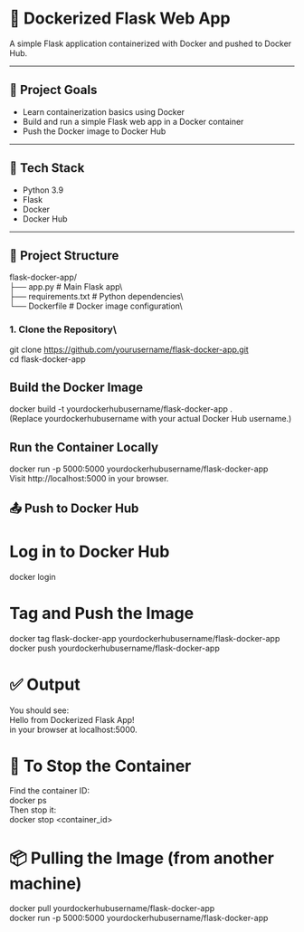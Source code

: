 # 🐳 Dockerized Flask Web App

A simple Flask application containerized with Docker and pushed to Docker Hub.

---

## 🚀 Project Goals

- Learn containerization basics using Docker  
- Build and run a simple Flask web app in a Docker container  
- Push the Docker image to Docker Hub

---

## 🧰 Tech Stack

- Python 3.9  
- Flask  
- Docker  
- Docker Hub  

---

## 📁 Project Structure
flask-docker-app/  
├── app.py # Main Flask app\  
├── requirements.txt # Python dependencies\  
└── Dockerfile # Docker image configuration\

### 1. Clone the Repository\
git clone https://github.com/yourusername/flask-docker-app.git<br>
cd flask-docker-app<br>

## Build the Docker Image

docker build -t yourdockerhubusername/flask-docker-app .<br>
(Replace yourdockerhubusername with your actual Docker Hub username.)

## Run the Container Locally
docker run -p 5000:5000 yourdockerhubusername/flask-docker-app<br>
Visit http://localhost:5000 in your browser.

## 📤 Push to Docker Hub
# Log in to Docker Hub
docker login

# Tag and Push the Image
docker tag flask-docker-app yourdockerhubusername/flask-docker-app<br>
docker push yourdockerhubusername/flask-docker-app
# ✅ Output
You should see:<br>
Hello from Dockerized Flask App!<br>
in your browser at localhost:5000.

# 🧼 To Stop the Container
Find the container ID:<br>
docker ps<br>
Then stop it:<br>
docker stop <container_id>


# 📦 Pulling the Image (from another machine)
docker pull yourdockerhubusername/flask-docker-app<br>
docker run -p 5000:5000 yourdockerhubusername/flask-docker-app<br>


